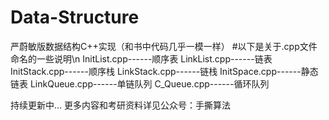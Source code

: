 # Data-Structure
严蔚敏版数据结构C++实现（和书中代码几乎一模一样）
#以下是关于.cpp文件命名的一些说明\n
InitList.cpp------顺序表
LinkList.cpp------链表
InitStack.cpp------顺序栈
LinkStack.cpp------链栈
InitSpace.cpp------静态链表
LinkQueue.cpp------单链队列
C_Queue.cpp------循环队列

持续更新中...
更多内容和考研资料详见公众号：手撕算法
